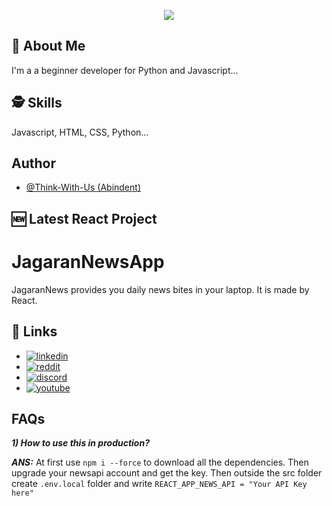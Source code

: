 <p align="center">
  <img max-width="100%" src="https://i.imgur.com/orfhf4u.png?1" />
</p>


    
## 🚀 About Me
I'm a a beginner developer for Python and Javascript...

  
## 🕵️‍ Skills
Javascript, HTML, CSS, Python...

## Author

- [@Think-With-Us (Abindent)](https://www.github.com/abindent)


## 🆕 Latest React Project  

# JagaranNewsApp
JagaranNews provides you daily news bites in your laptop. It is made by React. 

## 🔗 Links

- [![linkedin](https://img.shields.io/badge/linkedin-0A66C2?style=for-the-badge&logo=linkedin&logoColor=white)](https://www.linkedin.com/in/sinchan-maitra-22a303217/)
- [![reddit](https://img.shields.io/reddit/subreddit-subscribers/Abindent?style=social)](https://reddit.com/r/Abindent)
- [![discord](https://img.shields.io/discord/843750265554206740)](https://discord.com/invite/dFW3gG7gPy) 
- [![youtube](https://img.shields.io/youtube/channel/subscribers/UCYCtnmYa44736S7GbfnbYoQ?style=social)](https://tiny.cc/discoHuge-YT)

## FAQs
***1) How to use this in production?***

  ***ANS:*** At first use `npm i --force` to download all the dependencies. Then upgrade your newsapi account and get the key. Then outside the src folder create `.env.local` folder and write `REACT_APP_NEWS_API = "Your API Key here"`
